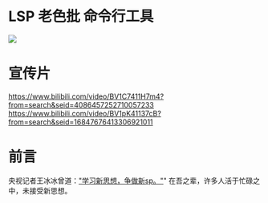 # LSP 老色批 命令行工具
![](https://i.ytimg.com/vi/cJsdRDH80Ew/hqdefault.jpg)

# 宣传片
https://www.bilibili.com/video/BV1C7411H7m4?from=search&seid=4086457252710057233
https://www.bilibili.com/video/BV1pK41137cB?from=search&seid=16847676413306921011
# 前言
央视记者王冰冰曾道：["学习新思想，争做新sp。"](https://www.bilibili.com/video/BV1HV411y7sK/?spm_id_from=333.788.videocard.7)" 在吾之辈，许多人活于忙碌之中，未接受新思想。
